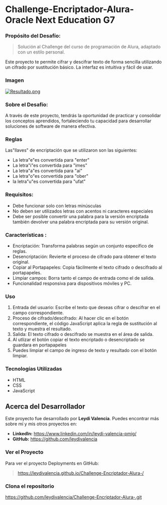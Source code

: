 # Challenge-Encriptador-Alura- Oracle Next Education G7

### Propósito del Desafío:
> Solución al Challenge del curso de programación de Alura, adaptado con un estilo personal.

Este proyecto te permite cifrar y descifrar texto de forma sencilla utilizando un cifrado por sustitución básico. La interfaz es intuitiva y fácil de usar.

 ### Imagen 
[![Resultado.png](https://i.postimg.cc/nzPVKPjS/Resultado.png)](https://postimg.cc/gX3Pm4K3)

### Sobre el Desafío:
A través de este proyecto, tendrás la oportunidad de practicar y consolidar los conceptos aprendidos, fortaleciendo tu capacidad para desarrollar soluciones de software de manera efectiva.
### Reglas
Las"llaves" de encriptación que se utilizaron son las siguientes:

- La letra"e"es convertida para "enter" 
- La letra"i"es convertida para "imes" 
- La letra"a"es convertida para "ai" 
- La letra"o"es convertida para "ober" 
- la letra"u"es convertida para "ufat"

### Requisitos:
- Debe funcionar solo con letras minúsculas
- No deben ser utilizados letras con acentos ni caracteres especiales
- Debe ser posible convertir una palabra para la versión encriptada también devolver una palabra encriptada para su versión original.

### Características :
- Encriptación: Transforma palabras según un conjunto específico de reglas.
- Desencriptación: Revierte el proceso de cifrado para obtener el texto original.
- Copiar al Portapapeles: Copia fácilmente el texto cifrado o descifrado al portapapeles.
- Limpiar campos: Borra tanto el campo de entrada como el de salida.
- Funcionalidad responsiva para dispositivos móviles y PC. 

### Uso
1. Entrada del usuario: Escribe el texto que deseas cifrar o descifrar en el campo correspondiente.
2. Proceso de cifrado/descifrado: Al hacer clic en el botón correspondiente, el código JavaScript aplica la regla de sustitución al texto y muestra el resultado.
3. Salida: El texto cifrado o descifrado se muestra en el área de salida.
4. Al utlizar el botón copiar el texto encriptado o desencriptado se guardara en portapapeles
5. Puedes limpiar el campo de ingreso de texto y resultado con el botón limpiar.


### Tecnologías Utilizadas
- HTML
- CSS
- JavaScript

## Acerca del Desarrollador
Este proyecto fue desarrollado por **Leydi Valencia**. Puedes encontrar más sobre mí y mis otros proyectos en:

* **LinkedIn:** https://www.linkedin.com/in/leydi-valencia-pmig/
* **GitHub:** https://github.com/leydivalencia


### Ver el Proyecto
Para ver el proyecto Deployments en GitHub:
>https://leydivalencia.github.io/Challenge-Encriptador-Alura-/
### Clona el repositorio 
https://github.com/leydivalencia/Challenge-Encriptador-Alura-.git
 


